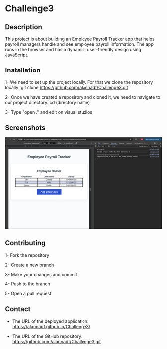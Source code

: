 # Challenge3


## Description

This project is about building an Employee Payroll Tracker app that helps payroll managers handle and see employee payroll information. The app runs in the browser and has a dynamic, user-friendly design using JavaScript.


## Installation

1- We need to set up the project locally. For that we clone the repository locally:
git clone  https://github.com/alannadf/Challenge3.git

2- Once we have created a reposirory and cloned it, we need to navigate to our project directory. 
cd (directory name)

3- Type "open ." and edit on visual studios

## Screenshots 
![Results](./curly-potato-main/Develop/images/challenge3%20.png)


## Contributing

1- Fork the repository

2- Create a new branch

3- Make your changes and commit 

4- Push to the branch

5- Open a pull request 

## Contact

* The URL of the deployed application: https://alannadf.github.io/Challenge3/

* The URL of the GitHub repository: https://github.com/alannadf/Challenge3.git